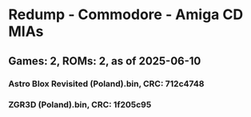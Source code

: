 # Redump - Commodore - Amiga CD MIAs
## Games: 2, ROMs: 2, as of 2025-06-10

### Astro Blox Revisited (Poland).bin, CRC: 712c4748
### ZGR3D (Poland).bin, CRC: 1f205c95
